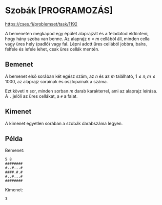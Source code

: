 # Szobák [PROGRAMOZÁS]

https://cses.fi/problemset/task/1192

A bemeneten megkapod egy épület alaprajzát és a feladatod eldönteni, hogy hány szoba van benne. Az alaprajz $n \times m$ cellából áll, minden cella vagy üres hely (padló) vagy fal. Lépni adott üres cellából jobbra, balra, felfele és lefele lehet, csak üres cellák mentén.

## Bemenet

A bemenet első sorában két egész szám, az $n$ és az $m$ található, $1 \le n,m \le 1000$, az alaprajz sorainak és oszlopainak a száma.

Ezt követi $n$ sor, minden sorban $m$ darab karakterrel, ami az alaprajz leírása. A `.` jelöli az üres cellákat, a `#` a falat.

## Kimenet

A kimenet egyetlen sorában a szobák darabszáma legyen.

## Példa

Bemenet:
```
5 8
########
#..#...#
####.#.#
#..#...#
########
```

Kimenet:
```
3
```